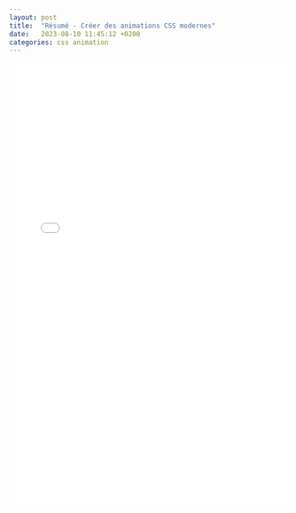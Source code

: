```yaml
---
layout: post
title:  "Résumé - Créer des animations CSS modernes"
date:   2023-08-10 11:45:12 +0200
categories: css animation
---
```


<embed src="/assets/pdf/resume_creez_des_animations_css_modernes.pdf" type="application/pdf" width="100%" height=800>
